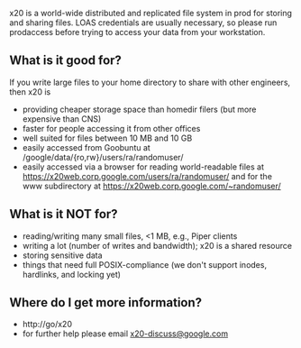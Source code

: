 x20 is a world-wide distributed and replicated file system in prod for storing
and sharing files. LOAS credentials are usually necessary, so please run
prodaccess before trying to access your data from your workstation.


What is it good for?
--------------------

If you write large files to your home directory to share with other engineers,
then x20 is
 *  providing cheaper storage space than homedir filers
    (but more expensive than CNS)
 * faster for people accessing it from other offices
 * well suited for files between 10 MB and 10 GB
 * easily accessed from Goobuntu at /google/data/{ro,rw}/users/ra/randomuser/
 * easily accessed via a browser for reading world-readable files at
     https://x20web.corp.google.com/users/ra/randomuser/
   and for the www subdirectory at
     https://x20web.corp.google.com/~randomuser/


What is it NOT for?
-------------------

 * reading/writing many small files, <1 MB, e.g., Piper clients
 * writing a lot (number of writes and bandwidth); x20 is a shared resource
 * storing sensitive data
 * things that need full POSIX-compliance (we don't support inodes, hardlinks,
   and locking yet)


Where do I get more information?
--------------------------------

 * http://go/x20
 * for further help please email x20-discuss@google.com
